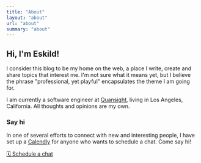 ```yaml
---
title: "About"
layout: "about"
url: "about"
summary: "about"
---
```


## Hi, I'm Eskild!

I consider this blog to be my home on the web, a place I write, create and share topics that interest me. I'm not sure what it means yet, but I believe the phrase "professional, yet playful" encapsulates the theme I am going for.

I am currently a software engineer at [Quansight](https://quansight.com/), living in Los Angeles, California. All thoughts and opinions are my own.

### Say hi

In one of several efforts to connect with new and interesting people, I have set up a [Calendly](https://www.calendly.com) for anyone who wants to schedule a chat. Come say hi!

[🗓️ Schedule a chat](https://calendly.com/eskild-blog)

